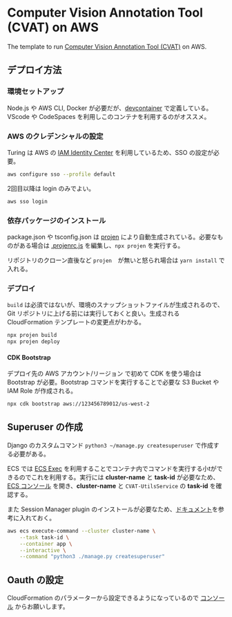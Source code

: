 # Computer Vision Annotation Tool (CVAT) on AWS

The template to run [Computer Vision Annotation Tool (CVAT)](https://github.com/opencv/cvat) on AWS.

## デプロイ方法

### 環境セットアップ

Node.js や AWS CLI, Docker が必要だが、[devcontainer](./.devcontainer.json) で定義している。VScode や CodeSpaces を利用しこのコンテナを利用するのがオススメ。

### AWS のクレデンシャルの設定

Turing は AWS の [IAM Identity Center](https://aws.amazon.com/jp/iam/identity-center/) を利用しているため、SSO の設定が必要。

```bash
aws configure sso --profile default
```

2回目以降は login のみでよい。

```bash
aws sso login
```

### 依存パッケージのインストール

package.json や tsconfig.json は [projen](https://github.com/projen/projen) により自動生成されている。必要なものがある場合は [.projenrc.js](./.projenrc.js) を編集し、`npx projen` を実行する。

リポジトリのクローン直後など `projen`　が無いと怒られ場合は `yarn install` で入れる。

### デプロイ

`build` は必須ではないが、環境のスナップショットファイルが生成されるので、Git リポジトリに上げる前には実行しておくと良い。生成される CloudFormation テンプレートの変更点がわかる。

```bash
npx projen build
npx projen deploy
```

#### CDK Bootstrap

デプロイ先の AWS アカウント/リージョン で初めて CDK を使う場合は Bootstrap が必要。Bootstrap コマンドを実行することで必要な S3 Bucket や IAM Role が作成される。

```bash
npx cdk bootstrap aws://123456789012/us-west-2
```

## Superuser の作成

Django のカスタムコマンド `python3 ~/manage.py createsuperuser` で作成する必要がある。

ECS では [ECS Exec](https://docs.aws.amazon.com/ja_jp/AmazonECS/latest/userguide/ecs-exec.html) を利用することでコンテナ内でコマンドを実行する小tができるのでこれを利用する。実行には **cluster-name** と **task-id** が必要なため、[ECS コンソール](https://us-west-2.console.aws.amazon.com/ecs/v2/clusters?region=us-west-2) を開き、**cluster-name** と `CVAT-UtilsService` の **task-id** を確認する。

また Session Manager plugin のインストールが必要なため、[ドキュメント](https://docs.aws.amazon.com/systems-manager/latest/userguide/session-manager-working-with-install-plugin.html#install-plugin-debian)を参考に入れておく。

```bash
aws ecs execute-command --cluster cluster-name \
    --task task-id \
    --container app \
    --interactive \
    --command "python3 ./manage.py createsuperuser"
```

## Oauth の設定

CloudFormation のパラメーターから設定できるようになっているので [コンソール](https://us-west-2.console.aws.amazon.com/cloudformation/home?region=us-west-2#/stacks) からお願いします。
